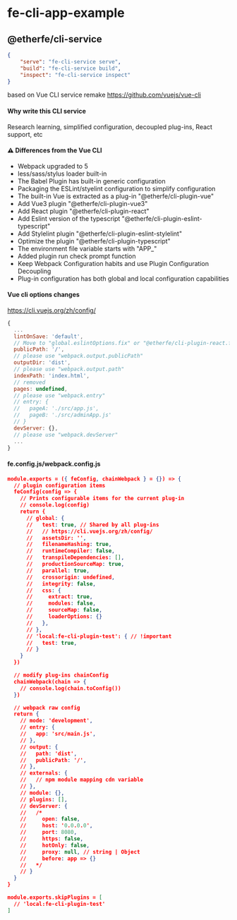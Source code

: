 

# fe-cli-app-example

## @etherfe/cli-service

```json
{
    "serve": "fe-cli-service serve",
    "build": "fe-cli-service build",
    "inspect": "fe-cli-service inspect"
}
```

based on Vue CLI service remake
https://github.com/vuejs/vue-cli


#### Why write this CLI service

Research learning, simplified configuration, decoupled plug-ins, React support, etc


#### ⚠ Differences from the Vue CLI

- Webpack upgraded to 5
- less/sass/stylus loader built-in
- The Babel Plugin has built-in generic configuration
- Packaging the ESLint/styelint configuration to simplify configuration
- The built-in Vue is extracted as a plug-in "@etherfe/cli-plugin-vue"
- Add Vue3 plugin "@etherfe/cli-plugin-vue3"
- Add React plugin "@etherfe/cli-plugin-react"
- Add Eslint version of the typescript "@etherfe/cli-plugin-eslint-typescript"
- Add Stylelint plugin "@etherfe/cli-plugin-eslint-stylelint"
- Optimize the plugin "@etherfe/cli-plugin-typescript"
- The environment file variable starts with "APP_"
- Added plugin run check prompt function
- Keep Webpack Configuration habits and use Plugin Configuration Decoupling
- Plug-in configuration has both global and local configuration capabilities


#### Vue cli options changes
https://cli.vuejs.org/zh/config/
```js
{
  ...
  lintOnSave: 'default',
  // Move to "global.eslintOptions.fix" or "@etherfe/cli-plugin-react.fix" of feConfig
  publicPath: '/',
  // please use "webpack.output.publicPath"
  outputDir: 'dist',
  // please use "webpack.output.path"
  indexPath: 'index.html',
  // removed
  pages: undefined,
  // please use "webpack.entry"
  // entry: {
  //   pageA: './src/app.js',
  //   pageB: './src/adminApp.js'
  // }
  devServer: {},
  // please use "webpack.devServer"
  ...
}
```

#### fe.config.js/webpack.config.js

```json
module.exports = ({ feConfig, chainWebpack } = {}) => {
  // plugin configuration items
  feConfig(config => {
    // Prints configurable items for the current plug-in
    // console.log(config)
    return {
      // global: {
      //   test: true, // Shared by all plug-ins
      //   // https://cli.vuejs.org/zh/config/
      //   assetsDir: '',
      //   filenameHashing: true,
      //   runtimeCompiler: false,
      //   transpileDependencies: [],
      //   productionSourceMap: true,
      //   parallel: true,
      //   crossorigin: undefined,
      //   integrity: false,
      //   css: {
      //     extract: true,
      //     modules: false,
      //     sourceMap: false,
      //     loaderOptions: {}
      //   },
      // },
      // 'local:fe-cli-plugin-test': { // !important
      //   test: true,
      // }
    }
  })

  // modify plug-ins chainConfig
  chainWebpack(chain => {
    // console.log(chain.toConfig())
  })

  // webpack raw config
  return {
    // mode: 'development',
    // entry: {
    //   app: 'src/main.js',
    // },
    // output: {
    //   path: 'dist',
    //   publicPath: '/',
    // },
    // externals: {
    //   // npm module mapping cdn variable
    // },
    // module: {},
    // plugins: [],
    // devServer: {
    //   /*
    //     open: false,
    //     host: '0.0.0.0',
    //     port: 8080,
    //     https: false,
    //     hotOnly: false,
    //     proxy: null, // string | Object
    //     before: app => {}
    //   */
    // }
  }
}

module.exports.skipPlugins = [
  // 'local:fe-cli-plugin-test'
]

```